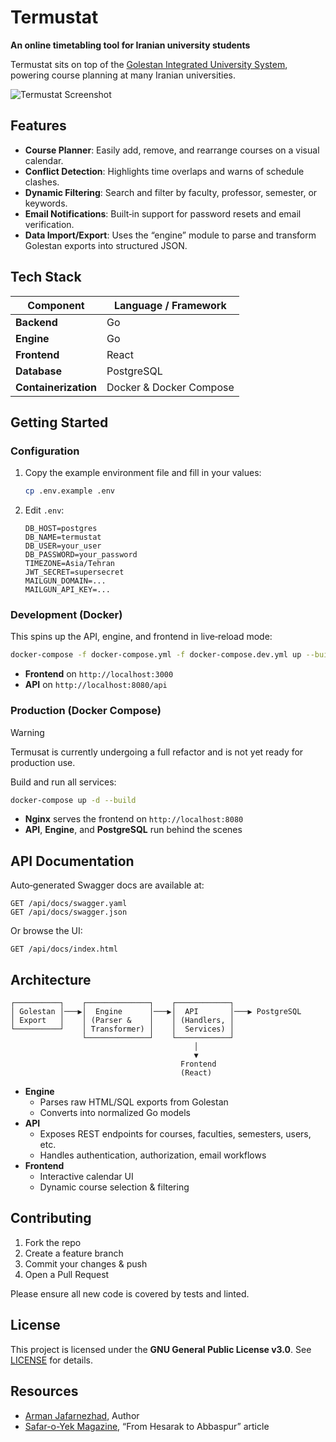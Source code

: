 # Termustat

**An online timetabling tool for Iranian university students**  

Termustat sits on top of the [Golestan Integrated University System](https://fa.wikipedia.org/wiki/%DA%AF%D9%84%D8%B3%D8%AA%D8%A7%D9%86_(%D9%86%D8%B1%D9%85_%D8%A7%D9%81%D8%B2%D8%A7%D8%B1)), powering course planning at many Iranian universities.

![Termustat Screenshot](docs/screenshot.png)

## Features

- **Course Planner**: Easily add, remove, and rearrange courses on a visual calendar.
- **Conflict Detection**: Highlights time overlaps and warns of schedule clashes.
- **Dynamic Filtering**: Search and filter by faculty, professor, semester, or keywords.
- **Email Notifications**: Built‑in support for password resets and email verification.
- **Data Import/Export**: Uses the “engine” module to parse and transform Golestan exports into structured JSON.

## Tech Stack

| Component  | Language / Framework    |
| ---------- |-------------------------|
| **Backend**| Go          |
| **Engine** | Go                      |
| **Frontend**| React |
| **Database**| PostgreSQL              |
| **Containerization** | Docker & Docker Compose |


## Getting Started

### Configuration

1. Copy the example environment file and fill in your values:

   ```bash
   cp .env.example .env
   ```
2. Edit `.env`:

   ```dotenv
   DB_HOST=postgres
   DB_NAME=termustat
   DB_USER=your_user
   DB_PASSWORD=your_password
   TIMEZONE=Asia/Tehran
   JWT_SECRET=supersecret
   MAILGUN_DOMAIN=...
   MAILGUN_API_KEY=...
   ```

### Development (Docker)

This spins up the API, engine, and frontend in live‑reload mode:

```bash
docker-compose -f docker-compose.yml -f docker-compose.dev.yml up --build
```

- **Frontend** on `http://localhost:3000`
- **API** on `http://localhost:8080/api`

### Production (Docker Compose)

> [!WARNING]
> Termusat is currently undergoing a full refactor and is not yet ready for production use.

Build and run all services:

```bash
docker-compose up -d --build
```

- **Nginx** serves the frontend on `http://localhost:8080`
- **API**, **Engine**, and **PostgreSQL** run behind the scenes


## API Documentation

Auto‑generated Swagger docs are available at:

```
GET /api/docs/swagger.yaml
GET /api/docs/swagger.json
```

Or browse the UI:

```
GET /api/docs/index.html
```

## Architecture

```
┌──────────┐    ┌──────────────┐    ┌────────────┐
│ Golestan │───▶│  Engine      │───▶│  API       │───▶ PostgreSQL
│ Export   │    │ (Parser &    │    │ (Handlers, │
└──────────┘    │ Transformer) │    │  Services) │
                └──────────────┘    └────────────┘
                                         │
                                         ▼
                                      Frontend
                                      (React)
```

- **Engine**
    - Parses raw HTML/SQL exports from Golestan
    - Converts into normalized Go models
- **API**
    - Exposes REST endpoints for courses, faculties, semesters, users, etc.
    - Handles authentication, authorization, email workflows
- **Frontend**
    - Interactive calendar UI
    - Dynamic course selection & filtering


## Contributing

1. Fork the repo
2. Create a feature branch
3. Commit your changes & push
4. Open a Pull Request

Please ensure all new code is covered by tests and linted.


## License

This project is licensed under the **GNU General Public License v3.0**. See [LICENSE](LICENSE) for details.


## Resources

- [Arman Jafarnezhad](https://linkedin.com/in/ArmanJ), Author
- [Safar-o-Yek Magazine](https://t.me/sefroyekpub/43), “From Hesarak to Abbaspur” article